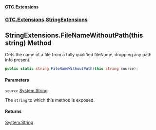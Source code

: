 #### [GTC.Extensions](GTCExtensions.md 'GTC Extensions')
### [GTC.Extensions](GTCExtensions.md#GTC.Extensions 'GTC.Extensions').[StringExtensions](StringExtensions.md 'GTC.Extensions.StringExtensions')

## StringExtensions.FileNameWithoutPath(this string) Method

Gets the name of a file from a fully qualified fileName, dropping any path info present.

```csharp
public static string FileNameWithoutPath(this string source);
```
#### Parameters

<a name='GTC.Extensions.StringExtensions.FileNameWithoutPath(thisstring).source'></a>

`source` [System.String](https://docs.microsoft.com/en-us/dotnet/api/System.String 'System.String')

The `string` to which this method is exposed.

#### Returns
[System.String](https://docs.microsoft.com/en-us/dotnet/api/System.String 'System.String')